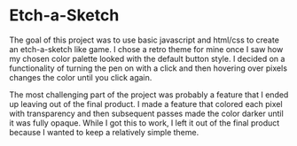 # Etch-a-Sketch
The goal of this project was to use basic javascript and html/css to create an etch-a-sketch like game. I chose a retro theme for mine once I saw how my chosen color palette looked with the default button style. I decided on a functionality of turning the pen on with a click and then hovering over pixels changes the color until you click again. 

The most challenging part of the project was probably a feature that I ended up leaving out of the final product. I made a feature that colored each pixel with transparency and then subsequent passes made the color darker until it was fully opaque. While I got this to work, I left it out of the final product because I wanted to keep a relatively simple theme.
